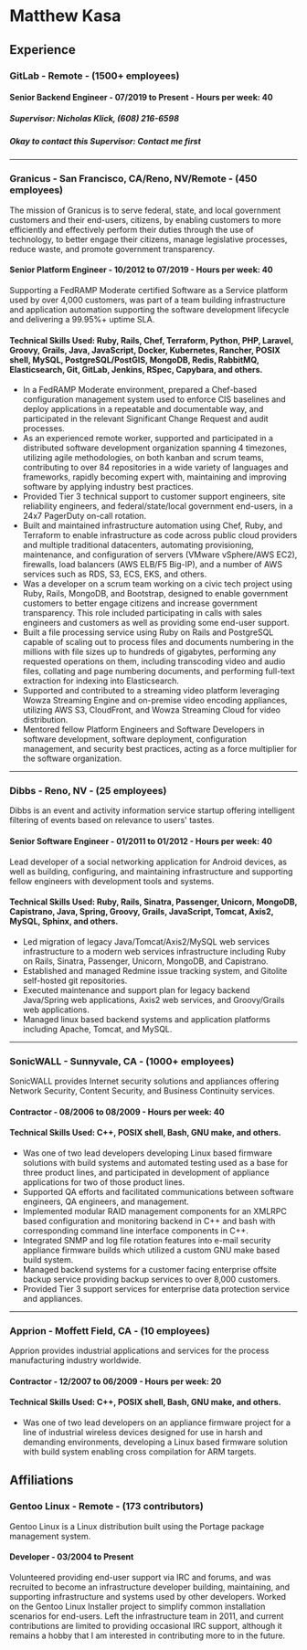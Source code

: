 # Matthew Kasa

## Experience

### GitLab - Remote - (1500+ employees)

#### Senior Backend Engineer - 07/2019 to Present - Hours per week: 40

##### Supervisor: Nicholas Klick, (608) 216-6598
##### Okay to contact this Supervisor: Contact me first

---

### Granicus - San Francisco, CA/Reno, NV/Remote - (450 employees)

The mission of Granicus is to serve federal, state, and local government
customers and their end-users, citizens, by enabling customers to more
efficiently and effectively perform their duties through the use of
technology, to better engage their citizens, manage legislative processes,
reduce waste, and promote government transparency.

#### Senior Platform Engineer - 10/2012 to 07/2019 - Hours per week: 40

Supporting a FedRAMP Moderate certified Software as a Service platform used by
over 4,000 customers, was part of a team building infrastructure and
application automation supporting the software development lifecycle and
delivering a 99.95%+ uptime SLA.

#### Technical Skills Used: Ruby, Rails, Chef, Terraform, Python, PHP, Laravel, Groovy, Grails, Java, JavaScript, Docker, Kubernetes, Rancher, POSIX shell, MySQL, PostgreSQL/PostGIS, MongoDB, Redis, RabbitMQ, Elasticsearch, Git, GitLab, Jenkins, RSpec, Capybara, and others.

- In a FedRAMP Moderate environment, prepared a Chef-based configuration
  management system used to enforce CIS baselines and deploy applications in a
  repeatable and documentable way, and participated in the relevant Significant
  Change Request and audit processes.
- As an experienced remote worker, supported and participated in a distributed
  software development organization spanning 4 timezones, utilizing agile
  methodologies, on both kanban and scrum teams, contributing to over 84
  repositories in a wide variety of languages and frameworks, rapidly becoming
  expert with, maintaining and improving software by applying industry best
  practices.
- Provided Tier 3 technical support to customer support engineers, site reliability
  engineers, and federal/state/local government end-users, in a 24x7 PagerDuty
  on-call rotation.
- Built and maintained infrastructure automation using Chef, Ruby, and
  Terraform to enable infrastructure as code across public cloud providers and
  multiple traditional datacenters, automating provisioning, maintenance, and
  configuration of servers (VMware vSphere/AWS EC2), firewalls, load balancers
  (AWS ELB/F5 Big-IP), and a number of AWS services such as RDS, S3, ECS, EKS,
  and others.
- Was a developer on a scrum team working on a civic tech project using Ruby,
  Rails, MongoDB, and Bootstrap, designed to enable government customers to
  better engage citizens and increase government transparency. This role
  included participating in calls with sales engineers and customers as well
  as providing some end-user support.
- Built a file processing service using Ruby on Rails and PostgreSQL capable
  of scaling out to process files and documents numbering in the millions with
  file sizes up to hundreds of gigabytes, performing any requested operations
  on them, including transcoding video and audio files, collating and page
  numbering documents, and performing full-text extraction for indexing into
  Elasticsearch.
- Supported and contributed to a streaming video platform leveraging Wowza
  Streaming Engine and on-premise video encoding appliances, utilizing AWS S3,
  CloudFront, and Wowza Streaming Cloud for video distribution.
- Mentored fellow Platform Engineers and Software Developers in software
  development, software deployment, configuration management, and security best
  practices, acting as a force multiplier for the software organization.

---

### Dibbs - Reno, NV - (25 employees)

Dibbs is an event and activity information service startup offering intelligent
filtering of events based on relevance to users' tastes.

#### Senior Software Engineer - 01/2011 to 01/2012 - Hours per week: 40

Lead developer of a social networking application for Android devices, as well
as building, configuring, and maintaining infrastructure and supporting fellow
engineers with development tools and systems.

#### Technical Skills Used: Ruby, Rails, Sinatra, Passenger, Unicorn, MongoDB, Capistrano, Java, Spring, Groovy, Grails, JavaScript, Tomcat, Axis2, MySQL, Sphinx, and others.

- Led migration of legacy Java/Tomcat/Axis2/MySQL web services infrastructure
  to a modern web services infrastructure including Ruby on Rails, Sinatra,
  Passenger, Unicorn, MongoDB, and Capistrano.
- Established and managed Redmine issue tracking system, and Gitolite
  self-hosted git repositories.
- Executed maintenance and support plan for legacy backend Java/Spring web
  applications, Axis2 web services, and Groovy/Grails web applications.
- Managed linux based backend systems and application platforms including
  Apache, Tomcat, and MySQL.

---

### SonicWALL - Sunnyvale, CA - (1000+ employees)

SonicWALL provides Internet security solutions and appliances offering Network
Security, Content Security, and Business Continuity services.

#### Contractor - 08/2006 to 08/2009 - Hours per week: 40

#### Technical Skills Used: C++, POSIX shell, Bash, GNU make, and others.

- Was one of two lead developers developing Linux based firmware solutions with
  build systems and automated testing used as a base for three product lines,
  and participated in development of appliance applications for two of those
  product lines.
- Supported QA efforts and facilitated communications between software
  engineers, QA engineers, and management.
- Implemented modular RAID management components for an XMLRPC based
  configuration and monitoring backend in C++ and bash with corresponding
  command line interface components in C++.
- Integrated SNMP and log file rotation features into e-mail security appliance
  firmware builds which utilized a custom GNU make based build system.
- Managed backend systems for a customer facing enterprise offsite backup
  service providing backup services to over 8,000 customers.
- Provided Tier 3 support services for enterprise data protection service and
  appliances.

---

### Apprion - Moffett Field, CA - (10 employees)

Apprion provides industrial applications and services for the process
manufacturing industry worldwide.

#### Contractor - 12/2007 to 06/2009 - Hours per week: 20

#### Technical Skills Used: C++, POSIX shell, Bash, GNU make, and others.

- Was one of two lead developers on an appliance firmware project for a line of
  industrial wireless devices designed for use in harsh and demanding
  environments, developing a Linux based firmware solution with build system
  enabling cross compilation for ARM targets.

## Affiliations

### Gentoo Linux - Remote - (173 contributors)

Gentoo Linux is a Linux distribution built using the Portage package management system.

#### Developer - 03/2004 to Present

Volunteered providing end-user support via IRC and forums, and was recruited to
become an infrastructure developer building, maintaining, and supporting
infrastructure and systems used by other developers. Worked on the Gentoo Linux
Installer project to simplify common installation scenarios for end-users. Left
the infrastructure team in 2011, and current contributions are limited to
providing occasional IRC support, although it remains a hobby that I am
interested in contributing more to in the future.
